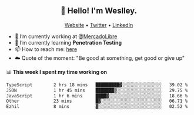 <h2 align="center">👋 Hello! I'm Weslley.</h2>
<p align="center">
  <a href="http://weslleyneri.com.br">Website</a> •
  <a href="https://twitter.com/Weslley_Neri">Twitter</a> •
  <a href="https://www.linkedin.com/in/weslley-neri-3658908b">LinkedIn</a>
</p>


- 🔭 I’m currently working at [@MercadoLibre](https://github.com/mercadolibre)
- 🌱 I’m currently learning **Penetration Testing**
- 📫 How to reach me: [here](mailto:weslley39@gmail.com)
- ☁️ Quote of the moment: "Be good at something, get good or give up"

📊 **This week I spent my time working on**
<!--START_SECTION:waka-->

```txt
TypeScript        2 hrs 18 mins   █████████▓░░░░░░░░░░░░░░░   39.02 %
JSON              1 hr 45 mins    ███████▒░░░░░░░░░░░░░░░░░   29.75 %
JavaScript        1 hr 6 mins     ████▓░░░░░░░░░░░░░░░░░░░░   18.66 %
Other             23 mins         █▓░░░░░░░░░░░░░░░░░░░░░░░   06.71 %
Ezhil             8 mins          ▓░░░░░░░░░░░░░░░░░░░░░░░░   02.52 %
```

<!--END_SECTION:waka-->

<!-- Inspired by https://github.com/gruselhaus/gruselhaus -->